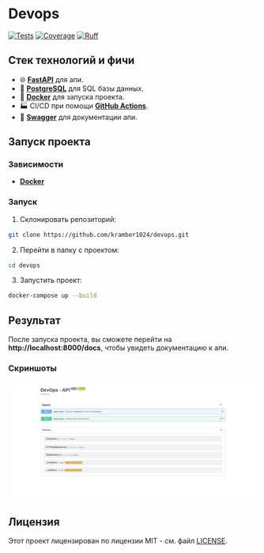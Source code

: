 # Devops

<a href="https://github.com/kramber1024/devops/actions/workflows/mypy.yml" target="_blank"><img src="https://github.com/kramber1024/devops/actions/workflows/mypy.yml/badge.svg" alt="Tests"></a>
<a href="https://github.com/kramber1024/devops/actions/workflows/ruff.yml" target="_blank"><img src="https://github.com/kramber1024/devops/actions/workflows/ruff.yml/badge.svg" alt="Coverage"></a>
<a href="https://github.com/astral-sh/ruff"><img src="https://img.shields.io/endpoint?url=https://raw.githubusercontent.com/astral-sh/ruff/main/assets/badge/v2.json" alt="Ruff"></a>

## Стек технологий и фичи

- 🌐 [**FastAPI**](https://fastapi.tiangolo.com/) для апи.
- 💾 [**PostgreSQL**](https://www.postgresql.org/) для SQL базы данных.
- 🐋 [**Docker**](https://www.docker.com/) для запуска проекта.
- 🏭 CI/CD при помощи [**GitHub Actions**](https://github.com/kramber1024/url-shortener-api/actions/).
- 📝 [**Swagger**](https://swagger.io/) для документации апи.

## Запуск проекта

### Зависимости

- [**Docker**](https://www.docker.com/)

### Запуск

1. Склонировать репозиторий:
```bash
git clone https://github.com/kramber1024/devops.git
```

2. Перейти в папку с проектом:
```bash
cd devops
```

3. Запустить проект:
```bash
docker-compose up --build
```

## Результат

После запуска проекта, вы сможете перейти на **http://localhost:8000/docs**, чтобы увидеть документацию к апи.

### Скриншоты
![image](https://github.com/kramber1024/devops/blob/main/assets/swagger.png?raw=true)

## Лицензия
Этот проект лицензирован по лицензии MIT - см. файл [LICENSE](./LICENSE).
